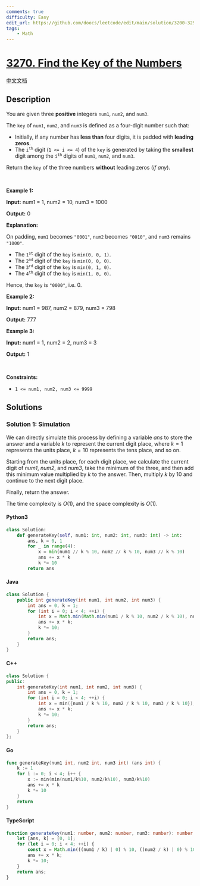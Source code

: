 ```yaml
---
comments: true
difficulty: Easy
edit_url: https://github.com/doocs/leetcode/edit/main/solution/3200-3299/3270.Find%20the%20Key%20of%20the%20Numbers/README_EN.md
tags:
    - Math
---
```


<!-- problem:start -->

# [3270. Find the Key of the Numbers](https://leetcode.com/problems/find-the-key-of-the-numbers)

[中文文档](/solution/3200-3299/3270.Find%20the%20Key%20of%20the%20Numbers/README.md)

## Description

<!-- description:start -->

<p>You are given three <strong>positive</strong> integers <code>num1</code>, <code>num2</code>, and <code>num3</code>.</p>

<p>The <code>key</code> of <code>num1</code>, <code>num2</code>, and <code>num3</code> is defined as a four-digit number such that:</p>

<ul>
	<li>Initially, if any number has <strong>less than</strong> four digits, it is padded with <strong>leading zeros</strong>.</li>
	<li>The <code>i<sup>th</sup></code> digit (<code>1 &lt;= i &lt;= 4</code>) of the <code>key</code> is generated by taking the <strong>smallest</strong> digit among the <code>i<sup>th</sup></code> digits of <code>num1</code>, <code>num2</code>, and <code>num3</code>.</li>
</ul>

<p>Return the <code>key</code> of the three numbers <strong>without</strong> leading zeros (<em>if any</em>).</p>

<p>&nbsp;</p>
<p><strong class="example">Example 1:</strong></p>

<div class="example-block">
<p><strong>Input:</strong> <span class="example-io">num1 = 1, num2 = 10, num3 = 1000</span></p>

<p><strong>Output:</strong> <span class="example-io">0</span></p>

<p><strong>Explanation:</strong></p>

<p>On padding, <code>num1</code> becomes <code>&quot;0001&quot;</code>, <code>num2</code> becomes <code>&quot;0010&quot;</code>, and <code>num3</code> remains <code>&quot;1000&quot;</code>.</p>

<ul>
	<li>The <code>1<sup>st</sup></code> digit of the <code>key</code> is <code>min(0, 0, 1)</code>.</li>
	<li>The <code>2<sup>nd</sup></code> digit of the <code>key</code> is <code>min(0, 0, 0)</code>.</li>
	<li>The <code>3<sup>rd</sup></code> digit of the <code>key</code> is <code>min(0, 1, 0)</code>.</li>
	<li>The <code>4<sup>th</sup></code> digit of the <code>key</code> is <code>min(1, 0, 0)</code>.</li>
</ul>

<p>Hence, the <code>key</code> is <code>&quot;0000&quot;</code>, i.e. 0.</p>
</div>

<p><strong class="example">Example 2:</strong></p>

<div class="example-block">
<p><strong>Input:</strong> <span class="example-io">num1 = 987, num2 = 879, num3 = 798</span></p>

<p><strong>Output:</strong> <span class="example-io">777</span></p>
</div>

<p><strong class="example">Example 3:</strong></p>

<div class="example-block">
<p><strong>Input:</strong> <span class="example-io">num1 = 1, num2 = 2, num3 = 3</span></p>

<p><strong>Output:</strong> <span class="example-io">1</span></p>
</div>

<p>&nbsp;</p>
<p><strong>Constraints:</strong></p>

<ul>
	<li><code>1 &lt;= num1, num2, num3 &lt;= 9999</code></li>
</ul>

<!-- description:end -->

## Solutions

<!-- solution:start -->

### Solution 1: Simulation

We can directly simulate this process by defining a variable $\textit{ans}$ to store the answer and a variable $\textit{k}$ to represent the current digit place, where $\textit{k} = 1$ represents the units place, $\textit{k} = 10$ represents the tens place, and so on.

Starting from the units place, for each digit place, we calculate the current digit of $\textit{num1}$, $\textit{num2}$, and $\textit{num3}$, take the minimum of the three, and then add this minimum value multiplied by $\textit{k}$ to the answer. Then, multiply $\textit{k}$ by 10 and continue to the next digit place.

Finally, return the answer.

The time complexity is $O(1)$, and the space complexity is $O(1)$.

<!-- tabs:start -->

#### Python3

```python
class Solution:
    def generateKey(self, num1: int, num2: int, num3: int) -> int:
        ans, k = 0, 1
        for _ in range(4):
            x = min(num1 // k % 10, num2 // k % 10, num3 // k % 10)
            ans += x * k
            k *= 10
        return ans
```

#### Java

```java
class Solution {
    public int generateKey(int num1, int num2, int num3) {
        int ans = 0, k = 1;
        for (int i = 0; i < 4; ++i) {
            int x = Math.min(Math.min(num1 / k % 10, num2 / k % 10), num3 / k % 10);
            ans += x * k;
            k *= 10;
        }
        return ans;
    }
}
```

#### C++

```cpp
class Solution {
public:
    int generateKey(int num1, int num2, int num3) {
        int ans = 0, k = 1;
        for (int i = 0; i < 4; ++i) {
            int x = min({num1 / k % 10, num2 / k % 10, num3 / k % 10});
            ans += x * k;
            k *= 10;
        }
        return ans;
    }
};
```

#### Go

```go
func generateKey(num1 int, num2 int, num3 int) (ans int) {
	k := 1
	for i := 0; i < 4; i++ {
		x := min(min(num1/k%10, num2/k%10), num3/k%10)
		ans += x * k
		k *= 10
	}
	return
}
```

#### TypeScript

```ts
function generateKey(num1: number, num2: number, num3: number): number {
    let [ans, k] = [0, 1];
    for (let i = 0; i < 4; ++i) {
        const x = Math.min(((num1 / k) | 0) % 10, ((num2 / k) | 0) % 10, ((num3 / k) | 0) % 10);
        ans += x * k;
        k *= 10;
    }
    return ans;
}
```

<!-- tabs:end -->

<!-- solution:end -->

<!-- problem:end -->
